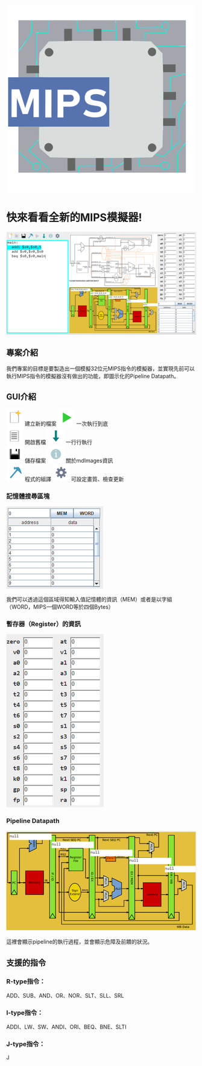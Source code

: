 ![](mdImages/MIPSlogo.png)



快來看看全新的MIPS模擬器!
=========================

![](mdImages/mainScreen.png) 


專案介紹
--------


我們專案的目標是要製造出一個模擬32位元MIPS指令的模擬器，並實現先前可以執行MIPS指令的模擬器沒有做出的功能，即圖示化的Pipeline
Datapath。

GUI介紹
-------

![](mdImages/newButtonNormal.png) 建立新的檔案
![](mdImages/runButtonNormal.png) 一次執行到底 \
![](mdImages/openButtonNormal.png) 開啟舊檔
![](mdImages/stepButtonNormal.png) 一行行執行 \
![](mdImages/saveButtonNormal.png) 儲存檔案
![](mdImages/informationNormal.png) 關於mdImages資訊 \
![](mdImages/assembleButtonNormal.png) 程式的組譯
![](mdImages/settingButtonNormal.png) 可設定畫質、檢查更新 


### 記憶體搜尋區塊

![](mdImages/locationSearchEngine.png) 



我們可以透過這個區域得知輸入值記憶體的資訊（MEM）或者是以字組（WORD，MIPS一個WORD等於四個Bytes）


### 暫存器（Register）的資訊

![](mdImages/register.png) 

### Pipeline Datapath

![](mdImages/pipelineDatapath.png) \
\
這裡會顯示pipeline的執行過程，並會顯示危障及前饋的狀況。 

支援的指令
----------

### R-type指令：

ADD、SUB、AND、OR、NOR、SLT、SLL、SRL

### I-type指令：

ADDI、LW、SW、ANDI、ORI、BEQ、BNE、SLTI

### J-type指令：

J
